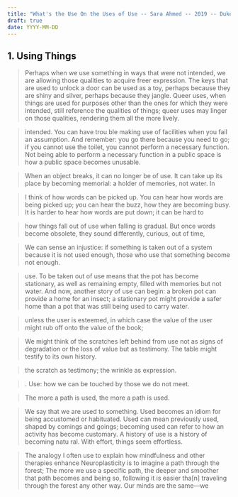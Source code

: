 ```yaml
---
title: "What's the Use On the Uses of Use -- Sara Ahmed -- 2019 -- Duke University Press -- 9781478005841 -- 674936720b09ffcf80a915b74f8dec22 -- Anna’s Archive"
draft: true
date: YYYY-MM-DD
---
```


## 1. Using Things

> Perhaps when we use something in ways that were not intended, we are allowing those qualities to acquire freer expression. The keys that are used to unlock a door can be used as a toy, perhaps because they are shiny and silver, perhaps because they jangle. Queer uses, when things are used for purposes other than the ones for which they were intended, still reference the qualities of things; queer uses may linger on those qualities, rendering them all the more lively.

> intended. You can have trou ble making use of facilities when you fail an assumption. And remember: you go there because you need to go; if you cannot use the toilet, you cannot perform a necessary function. Not being able to perform a necessary function in a public space is how a public space becomes unusable.

> When an object breaks, it can no longer be of use. It can take up its place by becoming memorial: a holder of memories, not water. In

> I think of how words can be picked up. You can hear how words are being picked up; you can hear the buzz, how they are becoming busy. It is harder to hear how words are put down; it can be hard to

> how things fall out of use when falling is gradual. But once words become obsolete, they sound differently, curious, out of time,

> We can sense an injustice: if something is taken out of a system because it is not used enough, those who use that something become not enough.

> use. To be taken out of use means that the pot has become stationary, as well as remaining empty, filled with memories but not water. And now, another story of use can begin: a broken pot can provide a home for an insect; a stationary pot might provide a safer home than a pot that was still being used to carry water.

> unless the user is esteemed, in which case the value of the user might rub off onto the value of the book;

> We might think of the scratches left behind from use not as signs of degradation or the loss of value but as testimony. The table might testify to its own history.

> the scratch as testimony; the wrinkle as expression.

> . Use: how we can be touched by those we do not meet.

> The more a path is used, the more a path is used.

> We say that we are used to something. Used becomes an idiom for being accustomed or habituated. Used can mean previously used, shaped by comings and goings; becoming used can refer to how an activity has become customary. A history of use is a history of becoming natu ral. With effort, things seem effortless.

> The analogy I often use to explain how mindfulness and other therapies enhance Neuroplasticity is to imagine a path through the forest; The more we use a specific path, the deeper and smoother that path becomes and being so, following it is easier tha[n] traveling through the forest any other way. Our minds are the same—we